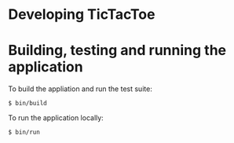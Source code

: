Developing TicTacToe
====================

# Building, testing and running the application

To build the appliation and run the test suite:
```shell
$ bin/build 
```

To run the application locally:
```
$ bin/run
```
